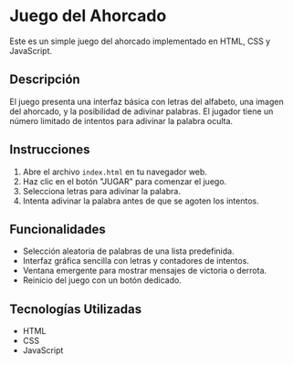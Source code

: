 # Juego del Ahorcado

Este es un simple juego del ahorcado implementado en HTML, CSS y JavaScript.

## Descripción

El juego presenta una interfaz básica con letras del alfabeto, una imagen del ahorcado, y la posibilidad de adivinar palabras. El jugador tiene un número limitado de intentos para adivinar la palabra oculta.

## Instrucciones

1. Abre el archivo `index.html` en tu navegador web.
2. Haz clic en el botón "JUGAR" para comenzar el juego.
3. Selecciona letras para adivinar la palabra.
4. Intenta adivinar la palabra antes de que se agoten los intentos.

## Funcionalidades

- Selección aleatoria de palabras de una lista predefinida.
- Interfaz gráfica sencilla con letras y contadores de intentos.
- Ventana emergente para mostrar mensajes de victoria o derrota.
- Reinicio del juego con un botón dedicado.

## Tecnologías Utilizadas

- HTML
- CSS
- JavaScript
